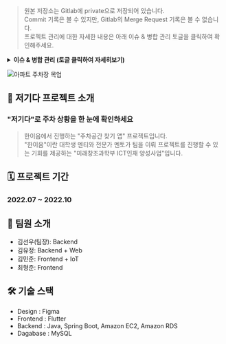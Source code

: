 > 원본 저장소는 Gitlab에 private으로 저장되어 있습니다.        
> Commit 기록은 볼 수 있지만, Gitlab의 Merge Request 기록은 볼 수 없습니다.     
> 프로젝트 관리에 대한 자세한 내용은 아래 이슈 & 병합 관리 토글을 클릭하여 확인해주세요.

<details><summary><b>이슈 & 병합 관리 (토글 클릭하여 자세히보기)</b></summary>

## 이슈 관리
기능 또는 버그 별로 이슈를 생성하고, "작업 종류/작업 내용/작업자" 형식으로 브랜치를 만들어 개발했습니다.
<img width="600" alt="Screen Shot 2022-09-22 at 2 00 37 AM" src="https://user-images.githubusercontent.com/68562176/191566543-9005806a-e85c-44ae-b1af-552f9dd07393.png">

## 병합 관리
Merge Request를 통해 리뷰 후 작업 내용을 병합했습니다.

<img width="500" alt="Screen Shot 2022-09-22 at 2 02 44 AM" src="https://user-images.githubusercontent.com/68562176/191566887-25b77a09-c2bb-4f99-87ce-0b522633690a.png"><img width="500" alt="Screen Shot 2022-09-22 at 2 05 54 AM" src="https://user-images.githubusercontent.com/68562176/191567445-02f9bd04-2d47-4456-8a37-6a6895ee06fa.png">

</details>

![아파트 주차장 목업](https://user-images.githubusercontent.com/68562176/191567807-35575df5-278f-4674-a3d6-fffced1b6eeb.png)

## 📱 저기다 프로젝트 소개
### "저기다"로 주차 상황을 한 눈에 확인하세요


> 한이음에서 진행하는 "주차공간 찾기 앱" 프로젝트입니다.   
"한이음"이란 대학생 멘티와 전문가 멘토가 팀을 이뤄 프로젝트를 진행할 수 있는 기회를 제공하는 "미래창조과학부 ICT인재 양성사업"입니다.

## 🗓 프로젝트 기간
### 2022.07 ~ 2022.10

## 👤 팀원 소개
* 김선우(팀장): Backend
* 김유정: Backend + Web
* 김민준: Frontend + IoT
* 최형준: Frontend

## 🛠 기술 스택
* Design : Figma
* Frontend : Flutter
* Backend : Java, Spring Boot, Amazon EC2, Amazon RDS
* Dagabase : MySQL
